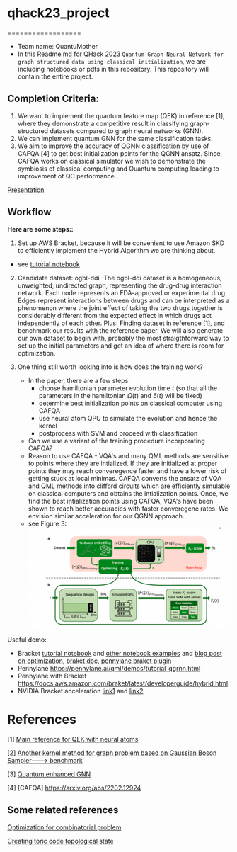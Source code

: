 # qhack23_project
==================
 - Team name: QuantuMother
 - In this Readme.md for QHack 2023 `Quantum Graph Neural Network for graph structured data using classical initialization`, we are including notebooks or pdfs in this repository. This repository will contain the entire project.

## Completion Criteria:

1. We want to implement the quantum feature map (QEK) in reference [1], where they demonstrate a competitive result in classifying graph-structured datasets compared to graph neural networks (GNN). 
2. We can implement quantum GNN for the same classification tasks.
3. We aim to improve the accuracy of QGNN classification by use of CAFQA [4] to get best initialization points for the QGNN ansatz. Since, CAFQA works on classical simulator we wish to demonstrate the symbiosis of classical computing and Quantum computing leading to improvement of QC performance.

[Presentation](https://docs.google.com/presentation/d/1Wuv7EtU-KJm0gStl8GUhptq0lXEqrKhG2jeLSjxC7D4/edit#slide=id.g21368949250_0_133)
## Workflow

**Here are some steps::**
1. Set up AWS Bracket, because it will be convenient to use Amazon SKD to efficiently implement the Hybrid Algorithm we are thinking about. 
 - see [tutorial notebook](tutorialAWS.ipynb)
2. Candidate dataset: ogbl-ddi 
-The ogbl-ddi dataset is a homogeneous, unweighted, undirected graph, representing the drug-drug interaction network. Each node represents an FDA-approved or experimental drug. Edges represent interactions between drugs and can be interpreted as a phenomenon where the joint effect of taking the two drugs together is considerably different from the expected effect in which drugs act independently of each other.
Plus: Finding dataset in reference [1], and benchmark our results with the reference paper. We will also generate our own dataset to begin with, probably the most straigthforward way to set up the initial parameters and get an idea of where there is room for optimization. 
    
3. One thing still worth looking into is how does the training work? 

    - In the paper, there are a few steps:
        - choose hamiltonian parameter evolution time $t$ (so that all the parameters in the hamiltonian $\Omega(t)$ and $\delta(t)$ will be fixed)
        - determine best initialization points on classical computer using CAFQA
        - use neural atom QPU to simulate the evolution and hence the kernel
        - postprocess with SVM and proceed with classification
    - Can we use a variant of the training procedure incorporating CAFQA?
    - Reason to use CAFQA - VQA's and many QML methods are sensitive to points where they are intialized. If they are initialized at proper points they may reach converegence faster and have a lower risk of getting stuck at local minimas. CAFQA converts the ansatz of VQA and QML methods into clifford circuits which are efficiently simulable on classical computers and obtains the intialization points. Once, we find the best intialization points using CAFQA, VQA's have been shown to reach better accuracies with faster converegcne rates. We envision similar acceleration for our QGNN approach.
    - see Figure 3: ![diagram](training_diagram.png)

Useful demo:
 - Bracket [tutorial notebook](https://docs.aws.amazon.com/braket/latest/developerguide/braket-get-started-hello-ahs.html#braket-get-started-analyzing-simulator-results) and [other notebook examples](https://github.com/aws/amazon-braket-examples/tree/main/examples/analog_hamiltonian_simulation) and [blog post on optimization](https://aws.amazon.com/blogs/quantum-computing/optimization-with-rydberg-atom-based-quantum-processor/), [braket doc](https://amazon-braket-sdk-python.readthedocs.io/en/latest/), [pennylane braket plugin](https://amazon-braket-pennylane-plugin-python.readthedocs.io/en/latest/)
 - Pennylane https://pennylane.ai/qml/demos/tutorial_qgrnn.html
 - Pennylane with Bracket https://docs.aws.amazon.com/braket/latest/developerguide/hybrid.html
 - NVIDIA Bracket acceleration [link1](https://aws.amazon.com/blogs/quantum-computing/accelerate-your-simulations-of-hybrid-quantum-algorithms-on-amazon-braket-with-nvidia-cuquantum-and-pennylane/) and [link2](https://github.com/aws/amazon-braket-examples/blob/main/examples/hybrid_jobs/5_Parallelize_training_for_QML/Parallelize_training_for_QML.ipynb)

 
# References

[1] [Main reference for QEK with neural atoms](https://arxiv.org/pdf/2211.16337.pdf)

[2] [Another kernel method for graph problem based on  Gaussian Boson Sampler---> benchmark](https://arxiv.org/pdf/1905.12646.pdf)

[3] [Quantum enhanced GNN](https://arxiv.org/pdf/2210.10610.pdf)

[4] [CAFQA] https://arxiv.org/abs/2202.12924

## Some related references

[Optimization for combinatorial problem](https://arxiv.org/abs/2202.09372)

[Creating toric code topological state](https://arxiv.org/pdf/2112.03923.pdf)



